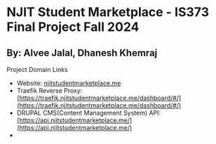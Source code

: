 # NJIT Student Marketplace - IS373 Final Project Fall 2024
## By: Alvee Jalal, Dhanesh Khemraj

Project Domain Links

* Website: [njitstudentmarketplace.me](njitstudentmarketplace.me)
* Traefik Reverse Proxy: [https://traefik.njitstudentmarketplace.me/dashboard/#/](https://traefik.njitstudentmarketplace.me/dashboard/#/)
* DRUPAL CMS(Content Management System) API: [https://api.njitstudentmarketplace.me/](https://api.njitstudentmarketplace.me/)
* 
